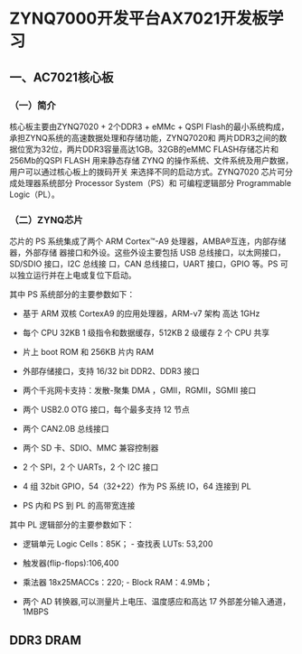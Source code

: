 # ZYNQ7000开发平台AX7021开发板学习

## 一、AC7021核心板
### （一）简介
核心板主要由ZYNQ7020 + 2个DDR3 + eMMc + QSPI Flash的最小系统构成，承担ZYNQ系统的高速数据处理和存储功能，ZYNQ7020和
两片DDR3之间的数据位宽为32位，两片DDR3容量高达1GB。32GB的eMMC FLASH存储芯片和256Mb的QSPI FLASH
用来静态存储 ZYNQ 的操作系统、文件系统及用户数据，用户可以通过核心板上的拨码开关
来选择不同的启动方式。ZYNQ7020 芯片可分成处理器系统部分 Processor System（PS）和
可编程逻辑部分 Programmable Logic（PL）。
### （二）ZYNQ芯片
芯片的 PS 系统集成了两个 ARM Cortex™-A9 处理器，AMBA®互连，内部存储器，外部存储
器接口和外设。这些外设主要包括 USB 总线接口，以太网接口，SD/SDIO 接口，I2C 总线接
口，CAN 总线接口，UART 接口，GPIO 等。PS 可以独立运行并在上电或复位下启动。


其中 PS 系统部分的主要参数如下：


- 基于 ARM 双核 CortexA9 的应用处理器，ARM-v7 架构 高达 1GHz


- 每个 CPU 32KB 1 级指令和数据缓存，512KB 2 级缓存 2 个 CPU 共享


- 片上 boot ROM 和 256KB 片内 RAM


- 外部存储接口，支持 16/32 bit DDR2、DDR3 接口


- 两个千兆网卡支持：发散-聚集 DMA ，GMII，RGMII，SGMII 接口


- 两个 USB2.0 OTG 接口，每个最多支持 12 节点


- 两个 CAN2.0B 总线接口


- 两个 SD 卡、SDIO、MMC 兼容控制器


- 2 个 SPI，2 个 UARTs，2 个 I2C 接口


- 4 组 32bit GPIO，54（32+22）作为 PS 系统 IO，64 连接到 PL


- PS 内和 PS 到 PL 的高带宽连接


其中 PL 逻辑部分的主要参数如下：


- 逻辑单元 Logic Cells：85K； - 查找表 LUTs: 53,200


- 触发器(flip-flops):106,400


- 乘法器 18x25MACCs：220; - Block RAM：4.9Mb； 


- 两个 AD 转换器,可以测量片上电压、温度感应和高达 17 外部差分输入通道，1MBPS

## DDR3 DRAM 
